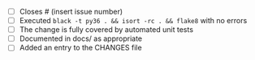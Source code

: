- [ ] Closes # (insert issue number)
- [ ] Executed ``black -t py36 . && isort -rc . && flake8`` with no errors
- [ ] The change is fully covered by automated unit tests
- [ ] Documented in docs/ as appropriate
- [ ] Added an entry to the CHANGES file
